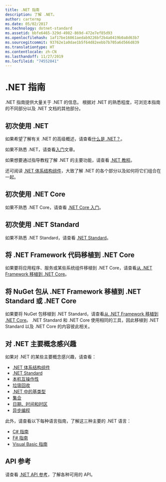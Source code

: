 ```yaml
---
title: .NET 指南
description: 了解 .NET。
author: cartermp
ms.date: 05/02/2017
ms.technology: dotnet-standard
ms.assetid: bbfe6465-329d-4982-869d-472e7ef85d93
ms.openlocfilehash: 1af17be16061aedab9226bf2b4a0419b0a8d63b7
ms.sourcegitcommit: 93762e1a0dae1b5f64d82eebb7b705a6d566d839
ms.translationtype: HT
ms.contentlocale: zh-CN
ms.lasthandoff: 11/27/2019
ms.locfileid: "74552841"
---
```

# <a name="net-guide"></a>.NET 指南

.NET 指南提供大量关于 .NET 的信息。  根据对 .NET 的熟悉程度，可浏览本指南的不同部分以及 .NET 文档的其他部分。

## <a name="new-to-net"></a>初次使用 .NET

如果希望了解有关 .NET 的高级概述，请查看[什么是 .NET？](https://dotnet.microsoft.com/learn/dotnet/what-is-dotnet)。

如果不熟悉 .NET，请查看[入门](get-started.md)文章。

如果想要通过指导教程了解 .NET 的主要功能，请查看 [.NET 教程](tour.md)。

还可阅读 [.NET 体系结构组件](components.md)，大致了解 .NET 的各个部分以及如何将它们组合在一起。

## <a name="new-to-net-core"></a>初次使用 .NET Core

如果不熟悉 .NET Core，请查看 [.NET Core 入门](../core/get-started.md)。

## <a name="new-to-net-standard"></a>初次使用 .NET Standard

如果不熟悉 .NET Standard，请查看 [.NET Standard](net-standard.md)。

## <a name="porting-net-framework-code-to-net-core"></a>将 .NET Framework 代码移植到 .NET Core

如果要将应用程序、服务或某些系统组件移植到 .NET Core，请查看[从 .NET Framework 移植到 .NET Core](../core/porting/index.md)。

## <a name="porting-a-nuget-package-from-net-framework-to-net-standard-or-net-core"></a>将 NuGet 包从 .NET Framework 移植到 .NET Standard 或 .NET Core

如果要将 NuGet 包移植到 .NET Standard，请查看[从 .NET Framework 移植到 .NET Core](../core/porting/index.md)。  .NET Standard 和 .NET Core 使用相同的工具，因此移植到 .NET Standard 以及 .NET Core 的内容彼此相关。

## <a name="interested-in-major-net-concepts"></a>对 .NET 主要概念感兴趣

如果对 .NET 的某些主要概念感兴趣，请查看：

* [.NET 体系结构组件](components.md)
* [.NET Standard](net-standard.md)
* [本机互操作性](native-interop/index.md)
* [垃圾回收](garbage-collection/index.md)
* [.NET 中的基类型](base-types/index.md)
* [集合](collections/index.md)
* [日期、时间和时区](datetime/index.md)
* [异步编程](async.md)

此外，请查看以下每种语言指南，了解这三种主要的 .NET 语言：

* [C# 指南](../csharp/index.yml)
* [F# 指南](../fsharp/index.yml)
* [Visual Basic 指南](../visual-basic/index.md)

## <a name="api-reference"></a>API 参考

请查看 [.NET API 参考](../../api/index.md)，了解各种可用的 API。
